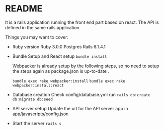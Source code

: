 # README

It is a rails application running the front end part based on react. The API is defined in the same rails application.

Things you may want to cover:

* Ruby version
  Ruby 3.0.0
  Postgres
  Rails 6.1.4.1

* Bundle Setup and React setup
  `bundle install`

  Webpacker is already setup by the following steps, so no need to setup the steps again as package.json is up-to-date .

  `bundle exec rake webpacker:install`
  `bundle exec rake webpacker:install:react`

* Database creation
  Check config/database.yml
  run `rails db:create db:migrate db:seed`

* API server setup
  Update the url for the API server app in app/javascripts/config.json

* Start the server
  `rails s`
